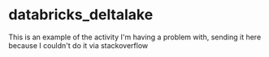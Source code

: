 # databricks_deltalake
This is an example of the activity I'm having a problem with, sending it here because I couldn't do it via stackoverflow

